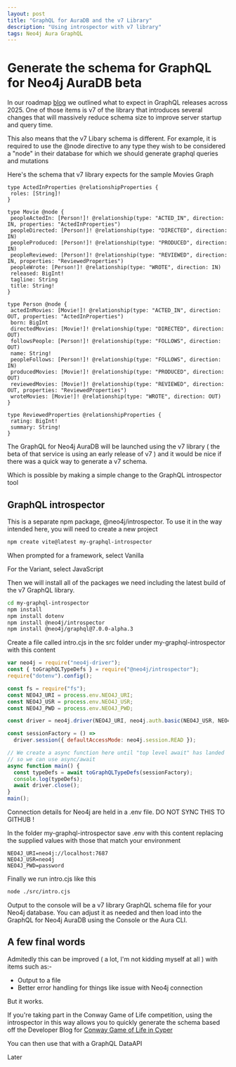 ```yaml
---
layout: post
title: "GraphQL for AuraDB and the v7 Library"
description: "Using introspector with v7 library"
tags: Neo4j Aura GraphQL
---
```


# Generate the schema for GraphQL for Neo4j AuraDB beta

In our roadmap [blog](https://neo4j.com/blog/developer/neo4j-graphql-library-roadmap/) we outlined what to expect in GraphQL releases across 2025. One of those items is v7 of the library that introduces several changes that will massively reduce schema size to improve server startup and query time.

This also means that the v7 Libary schema is different. For example, it is required to use the @node directive to any type they wish to be considered a "node" in their database for which we should generate graphql queries and mutations

Here's the schema that v7 library expects for the sample Movies Graph

```Text
type ActedInProperties @relationshipProperties {
 roles: [String]!
}

type Movie @node {
 peopleActedIn: [Person!]! @relationship(type: "ACTED_IN", direction: IN, properties: "ActedInProperties")
 peopleDirected: [Person!]! @relationship(type: "DIRECTED", direction: IN)
 peopleProduced: [Person!]! @relationship(type: "PRODUCED", direction: IN)
 peopleReviewed: [Person!]! @relationship(type: "REVIEWED", direction: IN, properties: "ReviewedProperties")
 peopleWrote: [Person!]! @relationship(type: "WROTE", direction: IN)
 released: BigInt!
 tagline: String
 title: String!
}

type Person @node {
 actedInMovies: [Movie!]! @relationship(type: "ACTED_IN", direction: OUT, properties: "ActedInProperties")
 born: BigInt
 directedMovies: [Movie!]! @relationship(type: "DIRECTED", direction: OUT)
 followsPeople: [Person!]! @relationship(type: "FOLLOWS", direction: OUT)
 name: String!
 peopleFollows: [Person!]! @relationship(type: "FOLLOWS", direction: IN)
 producedMovies: [Movie!]! @relationship(type: "PRODUCED", direction: OUT)
 reviewedMovies: [Movie!]! @relationship(type: "REVIEWED", direction: OUT, properties: "ReviewedProperties")
 wroteMovies: [Movie!]! @relationship(type: "WROTE", direction: OUT)
}

type ReviewedProperties @relationshipProperties {
 rating: BigInt!
 summary: String!
}
```

The GraphQL for Neo4j AuraDB will be launched using the v7 library ( the beta of that service is using an early release of v7 ) and it would be nice if there was a quick way to generate a v7 schema.

Which is possible by making a simple change to the GraphQL introspector tool

## GraphQL introspector

This is a separate npm package, @neo4j/introspector. To use it in the way intended here, you will need to create a new project

```Bash
npm create vite@latest my-graphql-introspector
```

When prompted for a framework, select Vanilla

For the Variant, select JavaScript

Then we will install all of the packages we need including the latest build of the v7 GraphQL library.

```Bash
cd my-graphql-introspector
npm install
npm install dotenv
npm install @neo4j/introspector
npm install @neo4j/graphql@7.0.0-alpha.3
```

Create a file called intro.cjs in the src folder under my-graphql-introspector with this content

```javascript
var neo4j = require("neo4j-driver");
const { toGraphQLTypeDefs } = require("@neo4j/introspector");
require("dotenv").config();

const fs = require("fs");
const NEO4J_URI = process.env.NEO4J_URI;
const NEO4J_USR = process.env.NEO4J_USR;
const NEO4J_PWD = process.env.NEO4J_PWD;

const driver = neo4j.driver(NEO4J_URI, neo4j.auth.basic(NEO4J_USR, NEO4J_PWD));

const sessionFactory = () =>
  driver.session({ defaultAccessMode: neo4j.session.READ });

// We create a async function here until "top level await" has landed
// so we can use async/await
async function main() {
  const typeDefs = await toGraphQLTypeDefs(sessionFactory);
  console.log(typeDefs);
  await driver.close();
}
main();
```

Connection details for Neo4j are held in a .env file. DO NOT SYNC THIS TO GITHUB !

In the folder my-graphql-introspector save .env with this content replacing the supplied values with those that match your environment

```Text
NEO4J_URI=neo4j://localhost:7687
NEO4J_USR=neo4j
NEO4J_PWD=password
```

Finally we run intro.cjs like this

```Bash
node ./src/intro.cjs
```

Output to the console will be a v7 library GraphQL schema file for your Neo4j database. You can adjust it as needed and then load into the GraphQL for Neo4j AuraDB using the Console or the Aura CLI.

## A few final words

Admitedly this can be improved ( a lot, I'm not kidding myself at all ) with items such as:-

- Output to a file
- Better error handling for things like issue with Neo4j connection

But it works.

If you're taking part in the Conway Game of Life competition, using the introspector in this way allows you to quickly generate the schema based off the Developer Blog for [Conway Game of Life in Cyper](https://neo4j.com/blog/developer/cypher-game-of-life/)

You can then use that with a GraphQL DataAPI

Later
